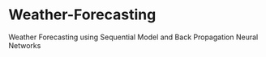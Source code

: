 # Weather-Forecasting
Weather Forecasting using Sequential Model and Back Propagation Neural Networks
